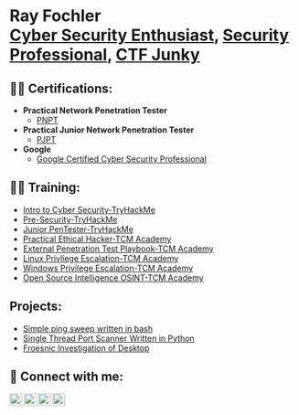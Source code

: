<h1>Ray Fochler <br/><a href="https://github.com/wranglerray">Cyber Security Enthusiast</a>, <a href="https://www.linkedin.com/in/ray-fochler-b104501a9//">Security Professional</a>, <a href="https://tryhackme.com/p/Wrangler">CTF Junky</a></h1>

<h2>👨‍💻 Certifications:</h2>

- <b>Practical Network Penetration Tester</b>
  - [PNPT](https://www.credential.net/2c21fd82-d37a-461c-8f26-1bbba0c7d8d0)
- <b>Practical Junior Network Penetration Tester</b>
  - [PJPT](https://www.credential.net/f3e46db5-5a1a-418c-b432-1461910a1002#gs.5l4405)
- <b>Google</b>
  - [Google Certified Cyber Security Professional](https://coursera.org/share/c827369c93cba16f2bcc768c2caff148)

<h2>👨‍💻 Training:</h2>

- [Intro to Cyber Security-TryHackMe](https://github.com/wranglerray/My-Cyber-Security-Journey/blob/main/Introducktiontocyber.png)
- [Pre-Security-TryHackMe](https://github.com/wranglerray/My-Cyber-Security-Journey/blob/main/presecurity.png)
- [Junior PenTester-TryHackMe](https://github.com/wranglerray/My-Cyber-Security-Journey/blob/main/Jrpentester.png)
- [Practical Ethical Hacker-TCM Academy](https://github.com/wranglerray/My-Cyber-Security-Journey/blob/main/certificate-of-completion-for-practical-ethical-hacking-the-complete-course.pdf)
- [External Penetration Test Playbook-TCM Academy](https://github.com/wranglerray/My-Cyber-Security-Journey/blob/main/certificate-of-completion-for-external-pentest-playbook.pdf)
- [Linux Privliege Escalation-TCM Academy](https://github.com/wranglerray/My-Cyber-Security-Journey/blob/main/certificate-of-completion-for-linux-privilege-escalation-for-beginners.pdf)
- [Windows Privilege Escalation-TCM Academy](https://github.com/wranglerray/My-Cyber-Security-Journey/blob/main/certificate-of-completion-for-windows-privilege-escalation-for-beginners.pdf)
- [Open Source Intelligence OSINT-TCM Academy](https://github.com/wranglerray/My-Cyber-Security-Journey/blob/main/certificate-of-completion-for-open-source-intelligence-osint-fundamentals.pdf)

<h2> Projects:</h2>

- [Simple ping sweep written in bash](https://github.com/wranglerray/My-Cyber-Security-Journey/blob/main/pingsweep.sh)
- [Single Thread Port Scanner Written in Python](https://github.com/wranglerray/My-Cyber-Security-Journey/blob/main/portscanner.py)
- [Froesnic Investigation of Desktop](https://github.com/wranglerray/My-Cyber-Security-Journey/blob/main/APTRIncidentReport9-8-2023Redacted.pdf)

<h2> 🤳 Connect with me:</h2>

[<img align="left" alt="JoshMadakor | YouTube" width="22px" src="https://cdn.jsdelivr.net/npm/simple-icons@v3/icons/youtube.svg" />][youtube]
[<img align="left" alt="JoshMadakor | Twitter" width="22px" src="https://cdn.jsdelivr.net/npm/simple-icons@v3/icons/twitter.svg" />][twitter]
[<img align="left" alt="JoshMadakor | LinkedIn" width="22px" src="https://cdn.jsdelivr.net/npm/simple-icons@v3/icons/linkedin.svg" />][linkedin]
[<img align="left" alt="JoshMadakor | Instagram" width="22px" src="https://cdn.jsdelivr.net/npm/simple-icons@v3/icons/instagram.svg" />][instagram]

[twitter]: https://twitter.com/joshmadakor
[youtube]: https://www.youtube.com/c/joshmadakor
[instagram]: https://www.instagram.com/joshmadakor/
[linkedin]: https://linkedin.com/in/joshmadakor

<!--
**joshmadakor1/joshmadakor1** is a ✨ _special_ ✨ repository because its `README.md` (this file) appears on your GitHub profile.

Here are some ideas to get you started:

- 🔭 I’m currently working on ...
- 🌱 I’m currently learning ...
- 👯 I’m looking to collaborate on ...
- 🤔 I’m looking for help with ...
- 💬 Ask me about ...
- 📫 How to reach me: ...
- 😄 Pronouns: ...
- ⚡ Fun fact: ...
-->
